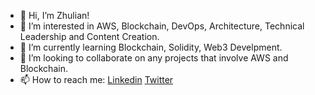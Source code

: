 - 👋 Hi, I’m Zhulian!
- 👀 I’m interested in AWS, Blockchain, DevOps, Architecture, Technical Leadership and Content Creation.
- 🌱 I’m currently learning Blockchain, Solidity, Web3 Develpment.
- 💞️ I’m looking to collaborate on any projects that involve AWS and Blockchain.
- 📫 How to reach me: [Linkedin](https://linkedin.com/in/zhginev) [Twitter](https://twitter.com/zhuginev)
